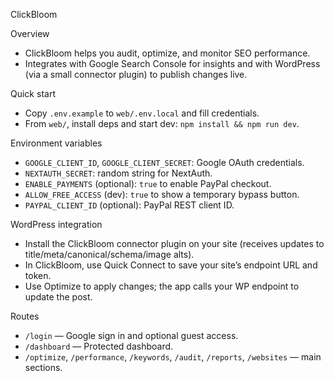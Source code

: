 ClickBloom

Overview
- ClickBloom helps you audit, optimize, and monitor SEO performance.
- Integrates with Google Search Console for insights and with WordPress (via a small connector plugin) to publish changes live.

Quick start
- Copy `.env.example` to `web/.env.local` and fill credentials.
- From `web/`, install deps and start dev: `npm install && npm run dev`.

Environment variables
- `GOOGLE_CLIENT_ID`, `GOOGLE_CLIENT_SECRET`: Google OAuth credentials.
- `NEXTAUTH_SECRET`: random string for NextAuth.
- `ENABLE_PAYMENTS` (optional): `true` to enable PayPal checkout.
- `ALLOW_FREE_ACCESS` (dev): `true` to show a temporary bypass button.
- `PAYPAL_CLIENT_ID` (optional): PayPal REST client ID.

WordPress integration
- Install the ClickBloom connector plugin on your site (receives updates to title/meta/canonical/schema/image alts).
- In ClickBloom, use Quick Connect to save your site’s endpoint URL and token.
- Use Optimize to apply changes; the app calls your WP endpoint to update the post.

Routes
- `/login` — Google sign in and optional guest access.
- `/dashboard` — Protected dashboard.
- `/optimize`, `/performance`, `/keywords`, `/audit`, `/reports`, `/websites` — main sections.

